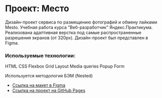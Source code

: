 # Проект: Место

Дизайн-проект сервиса по размещению фотографий и обмену лайками Mesto. Учебная работа курса "Веб-разработчик" Яндекс.Практикума.
Реализована адаптивная верстка под самые распространенные разрешения экранов (от 320px). Дизайн-проект был представлен в Figma.

### Используемые технологии:

HTML
CSS
Flexbox
Grid Layout
Media queries
Popup
Form

Используется методология БЭМ (Nested)

* [Ссылка на макет в Figma](https://www.figma.com/file/2cn9N9jSkmxD84oJik7xL7/JavaScript.-Sprint-4?node-id=0%3A1)
* [Ссылка на проект на GitHub Pages](https://lakatosska.github.io/mesto-project)



